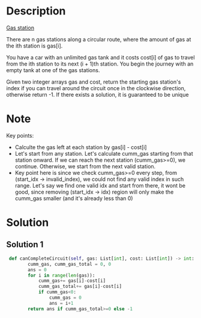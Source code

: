 # Description
[Gas station](https://leetcode.com/problems/gas-station/description/)

There are n gas stations along a circular route, where the amount of gas at the ith station is gas[i].

You have a car with an unlimited gas tank and it costs cost[i] of gas to travel from the ith station to its next (i + 1)th station. You begin the journey with an empty tank at one of the gas stations.

Given two integer arrays gas and cost, return the starting gas station's index if you can travel around the circuit once in the clockwise direction, otherwise return -1. If there exists a solution, it is guaranteed to be unique

# Note
Key points:
- Calculte the gas left at each station by gas[i] - cost[i]
- Let's start from any station. Let's calculate cumm_gas starting from that station onward. If we can reach the next station (cumm_gas>=0), we continue. Otherwise, we start from the next valid station. 
- Key point here is since we check cumm_gas>=0 every step, from (start_idx -> invalid_index), we could not find any valid index in such range. Let's say we find one valid idx and start from there, it wont be good, since removing (start_idx -> idx) region will only make the cumm_gas smaller (and it's already less than 0)

# Solution
## Solution 1
```python
 def canCompleteCircuit(self, gas: List[int], cost: List[int]) -> int:
        cumm_gas, cumm_gas_total = 0, 0
        ans = 0
        for i in range(len(gas)):
            cumm_gas+= gas[i]-cost[i]
            cumm_gas_total+= gas[i]-cost[i]
            if cumm_gas<0:
                cumm_gas = 0
                ans = i+1
        return ans if cumm_gas_total>=0 else -1
```